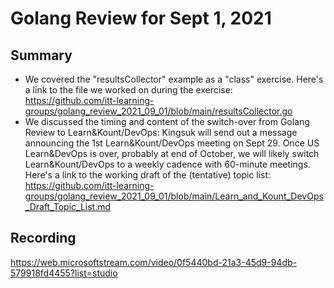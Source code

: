 # Golang Review for Sept 1, 2021

## Summary

* We covered the "resultsCollector" example as a "class" exercise. Here's a link to the file we worked on during the exercise: <https://github.com/itt-learning-groups/golang_review_2021_09_01/blob/main/resultsCollector.go>
* We discussed the timing and content of the switch-over from Golang Review to Learn&Kount/DevOps: Kingsuk will send out a message announcing the 1st Learn&Kount/DevOps meeting on Sept 29. Once US Learn&DevOps is over, probably at end of October, we will likely switch Learn&Kount/DevOps to a weekly cadence with 60-minute meetings. Here's a link to the working draft of the (tentative) topic list: <https://github.com/itt-learning-groups/golang_review_2021_09_01/blob/main/Learn_and_Kount_DevOps_Draft_Topic_List.md>

## Recording

<https://web.microsoftstream.com/video/0f5440bd-21a3-45d9-94db-579918fd4455?list=studio>
